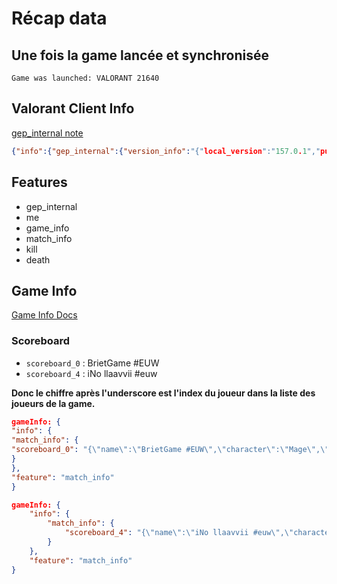 # Récap data

## Une fois la game lancée et synchronisée
``Game was launched: VALORANT 21640``

## Valorant Client Info
[gep_internal note](https://overwolf.github.io/api/live-game-data/supported-games/valorant#gep_internal)

```json
{"info":{"gep_internal":{"version_info":"{"local_version":"157.0.1","public_version":"157.0.1","is_updated":true}"}},"feature":"gep_internal"}
```

## Features
- gep_internal
- me
- game_info
- match_info
- kill
- death

## Game Info
[Game Info Docs](https://overwolf.github.io/api/live-game-data/supported-games/valorant#info-updates-3)
### Scoreboard
- `scoreboard_0` : BrietGame #EUW
- `scoreboard_4` : iNo llaavvii #euw

**Donc le chiffre après l'underscore est l'index du joueur dans la liste des joueurs de la game.**
```json
gameInfo: {
"info": {
"match_info": {
"scoreboard_0": "{\"name\":\"BrietGame #EUW\",\"character\":\"Mage\",\"teammate\":false,\"alive\":true,\"player_id\":\"54f140b6-6278-5c05-85ca-0c86cae73185\",\"shield\":0,\"weapon\":\"TX_Hud_Pistol_Classic\",\"ult_points\":0,\"ult_max\":7,\"kills\":0,\"deaths\":1,\"assists\":0,\"money\":0,\"is_local\":true}"
}
},
"feature": "match_info"
}
```

```json
gameInfo: {
    "info": {
        "match_info": {
            "scoreboard_4": "{\"name\":\"iNo llaavvii #euw\",\"character\":\"Breach\",\"teammate\":false,\"alive\":false,\"player_id\":\"0f2db3b9-0cef-5759-b057-65daeb37fb8e\",\"shield\":2,\"weapon\":\"TX_Hud_Sniper_Operater\",\"ult_points\":0,\"ult_max\":9,\"kills\":4,\"deaths\":2,\"assists\":0,\"money\":0,\"is_local\":false}"
        }
    },
    "feature": "match_info"
}
```